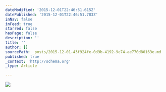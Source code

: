 ```yaml
---
dateModified: '2015-12-01T22:46:51.615Z'
datePublished: '2015-12-01T22:46:51.783Z'
inNav: false
inFeed: true
starred: false
hasPage: false
description: ''
title: ''
author: []
sourcePath: _posts/2015-12-01-43f924fe-0d9b-4192-9e74-ae770d80163e.md
published: true
_context: 'http://schema.org'
_type: Article

---
```

![](https://the-grid-user-content.s3-us-west-2.amazonaws.com/8bc12d20-d548-4efd-8573-15a0ed34add3.jpg)